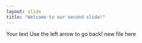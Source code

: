 ```yaml
---
layout: slide
title: "Welcome to our second slide!"
---
```

Your text
Use the left arrow to go back!
new file here
